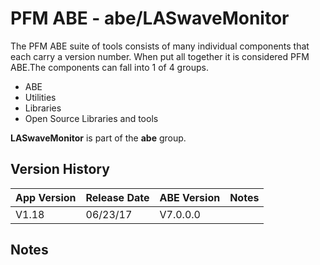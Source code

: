 # PFM ABE - abe/LASwaveMonitor

The PFM ABE suite of tools consists of many individual components that each carry a version number.  When put all together it is considered PFM ABE.The components can fall into 1 of 4 groups.
- ABE
- Utilities
- Libraries
- Open Source Libraries and tools

**LASwaveMonitor** is part of the **abe** group.

## Version History

|App Version|Release Date|ABE Version|Notes|
|-------|------------|-----|---|
|V1.18|06/23/17|V7.0.0.0|  |

## Notes
